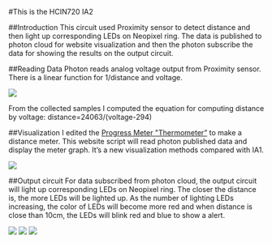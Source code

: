 #This is the HCIN720 IA2

##Introduction
This circuit used Proximity sensor to detect distance and then light up corresponding LEDs on Neopixel ring. The data is published to photon cloud for website visualization and then the photon subscribe the data for showing the results on the output circuit.

##Reading Data
Photon reads analog voltage output from Proximity sensor. There is a linear function for 1/distance and voltage.

![][distancefunction]

From the collected samples I computed the equation for computing distance by voltage:
distance=24063/(voltage-294)

##Visualization
I edited the [Progress Meter "Thermometer”](https://codepen.io/afterlight/pen/otHrL) to make a distance meter. This website script will read photon published data and display the meter graph. It’s a new visualization methods compared with IA1.

![][web]

##Output circuit
For data subscribed from photon cloud, the output circuit will light up corresponding LEDs on Neopixel ring. The closer the distance is, the more LEDs will be lighted up.  As the number of lighting LEDs increasing, the color of LEDs will become more red and when distance is close than 10cm, the LEDs will blink red and blue to show a alert.

![][output1]
![][output2]
![][output3]


[web]:https://github.com/Zhiyuan1991/HCIN720-IA2/raw/master/images/web.png
[distancefunction]:https://github.com/Zhiyuan1991/HCIN720-IA2/raw/master/images/distance_function.jpg
[output1]:https://github.com/Zhiyuan1991/HCIN720-IA2/raw/master/images/far.JPG
[output2]:https://github.com/Zhiyuan1991/HCIN720-IA2/raw/master/images/close.JPG
[output3]:https://github.com/Zhiyuan1991/HCIN720-IA2/raw/master/images/alert.JPG
